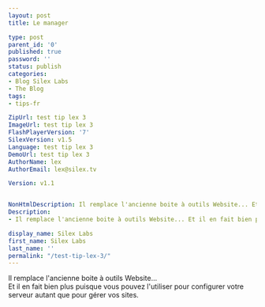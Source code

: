 ```yaml
---
layout: post
title: Le manager

type: post
parent_id: '0'
published: true
password: ''
status: publish
categories:
- Blog Silex Labs
- The Blog
tags:
- tips-fr

ZipUrl: test tip lex 3
ImageUrl: test tip lex 3
FlashPlayerVersion: '7'
SilexVersion: v1.5
Language: test tip lex 3
DemoUrl: test tip lex 3
AuthorName: lex
AuthorEmail: lex@silex.tv

Version: v1.1


NonHtmlDescription: Il remplace l'ancienne boite à outils Website... Et il en fait bien plus puisque vous pouvez l'utiliser pour configurer votre serveur autant que pour gérer vos sites.
Description:
- Il remplace l'ancienne boite à outils Website... Et il en fait bien plus puisque vous pouvez l'utiliser pour configurer votre serveur autant que pour gérer vos sites.

display_name: Silex Labs
first_name: Silex Labs
last_name: ''
permalink: "/test-tip-lex-3/"
---
```


Il remplace l'ancienne boite à outils Website...  
Et il en fait bien plus puisque vous pouvez l'utiliser pour configurer votre serveur autant que pour gérer vos sites.